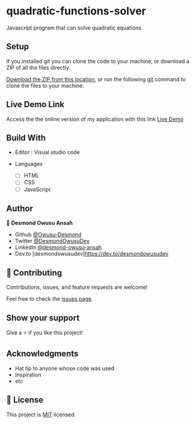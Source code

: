 # quadratic-functions-solver
Javascript program that can solve quadratic equations

## Setup

If you installed git you can clone the code to your machine, or download a ZIP of all the files directly.

[Download the ZIP from this location](https://github.com/Owusu-Desmond/quadratic-functions-solver/archive/refs/heads/main.zip), or run the following [git](https://git-scm.com/downloads) command to clone the files to your machine:

## Live Demo Link

Access the the online version of my application with this link
[Live Demo](https://owusu-desmond.github.io/quadratic-functions-solver/)

## Build With

- Editor : Visual studio code

- Languages

  - [ ] HTML
  - [ ] CSS
  - [ ] JavaScript

## Author

👤 **Desmond Owusu Ansah**

- Github [@Owusu-Desmond](https://github.com/Owusu-Desmond)
- Twitter [@DesmondOwusuDev](https://twitter.com/DesmondOwusuDev)
- LinkedIn [@desmond-owusu-ansah](https://www.linkedin.com/in/desmond-owusu-ansah-09274a223/)
- Dev.to [desmondowusudev]https://dev.to/desmondowusudev

## 🤝 Contributing

Contributions, issues, and feature requests are welcome!

Feel free to check the [issues page](https://github.com/Owusu-Desmond/quadratic-functions-solver/issues).

## Show your support

Give a ⭐️ if you like this project!

## Acknowledgments

- Hat tip to anyone whose code was used
- Inspiration
- etc

## 📝 License

This project is [MIT](./LICENSE) licensed.
